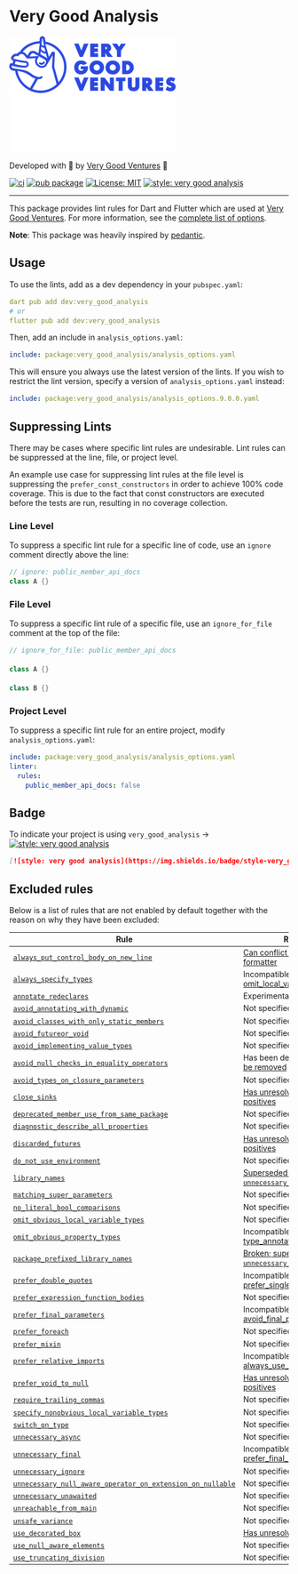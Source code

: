 # Very Good Analysis

[![Very Good Ventures][logo_black]][very_good_ventures_link_light]
[![Very Good Ventures][logo_white]][very_good_ventures_link_dark]

Developed with 💙 by [Very Good Ventures][very_good_ventures_link] 🦄

[![ci][ci_badge]][ci_badge_link]
[![pub package][pub_badge]][pub_badge_link]
[![License: MIT][license_badge]][license_badge_link]
[![style: very good analysis][badge]][badge_link]

---

This package provides lint rules for Dart and Flutter which are used at [Very Good Ventures][very_good_ventures_link]. For more information, see the [complete list of options][analysis_options_yaml].

**Note**: This package was heavily inspired by [pedantic][pedantic_link].

## Usage

To use the lints, add as a dev dependency in your `pubspec.yaml`:

```yaml
dart pub add dev:very_good_analysis
# or
flutter pub add dev:very_good_analysis
```

Then, add an include in `analysis_options.yaml`:

```yaml
include: package:very_good_analysis/analysis_options.yaml
```

This will ensure you always use the latest version of the lints. If you wish to restrict the lint version, specify a version of `analysis_options.yaml` instead:

```yaml
include: package:very_good_analysis/analysis_options.9.0.0.yaml
```

## Suppressing Lints

There may be cases where specific lint rules are undesirable. Lint rules can be suppressed at the line, file, or project level.

An example use case for suppressing lint rules at the file level is suppressing the `prefer_const_constructors` in order to achieve 100% code coverage. This is due to the fact that const constructors are executed before the tests are run, resulting in no coverage collection.

### Line Level

To suppress a specific lint rule for a specific line of code, use an `ignore` comment directly above the line:

```dart
// ignore: public_member_api_docs
class A {}
```

### File Level

To suppress a specific lint rule of a specific file, use an `ignore_for_file` comment at the top of the file:

```dart
// ignore_for_file: public_member_api_docs

class A {}

class B {}
```

### Project Level

To suppress a specific lint rule for an entire project, modify `analysis_options.yaml`:

```yaml
include: package:very_good_analysis/analysis_options.yaml
linter:
  rules:
    public_member_api_docs: false
```

## Badge

To indicate your project is using `very_good_analysis` →
[![style: very good analysis][badge]][badge_link]

```md
[![style: very good analysis](https://img.shields.io/badge/style-very_good_analysis-B22C89.svg)](https://pub.dev/packages/very_good_analysis)
```

## Excluded rules

Below is a list of rules that are not enabled by default together with the reason on why they have been excluded:

<!-- start:excluded_rules_table -->
| Rule | Reason |
| --- | --- |
| [`always_put_control_body_on_new_line`](https://dart.dev/tools/linter-rules/always_put_control_body_on_new_line) | [Can conflict with the Dart formatter](https://dart.dev/tools/linter-rules/always_put_control_body_on_new_line) |
| [`always_specify_types`](https://dart.dev/tools/linter-rules/always_specify_types) | Incompatible with [omit_local_variable_types](https://dart.dev/tools/linter-rules/omit_local_variable_types) |
| [`annotate_redeclares`](https://dart.dev/tools/linter-rules/annotate_redeclares) | Experimental |
| [`avoid_annotating_with_dynamic`](https://dart.dev/tools/linter-rules/avoid_annotating_with_dynamic) | Not specified |
| [`avoid_classes_with_only_static_members`](https://dart.dev/tools/linter-rules/avoid_classes_with_only_static_members) | Not specified |
| [`avoid_futureor_void`](https://dart.dev/tools/linter-rules/avoid_futureor_void) | Not specified |
| [`avoid_implementing_value_types`](https://dart.dev/tools/linter-rules/avoid_implementing_value_types) | Not specified |
| [`avoid_null_checks_in_equality_operators`](https://dart.dev/tools/linter-rules/avoid_null_checks_in_equality_operators) | Has been deprecated and [will be removed](https://github.com/dart-lang/sdk/issues/59514) |
| [`avoid_types_on_closure_parameters`](https://dart.dev/tools/linter-rules/avoid_types_on_closure_parameters) | Not specified |
| [`close_sinks`](https://dart.dev/tools/linter-rules/close_sinks) | [Has unresolved false positives](https://github.com/dart-lang/linter/issues/1381) |
| [`deprecated_member_use_from_same_package`](https://dart.dev/tools/linter-rules/deprecated_member_use_from_same_package) | Not specified |
| [`diagnostic_describe_all_properties`](https://dart.dev/tools/linter-rules/diagnostic_describe_all_properties) | Not specified |
| [`discarded_futures`](https://dart.dev/tools/linter-rules/discarded_futures) | [Has unresolved false positives](https://github.com/VeryGoodOpenSource/very_good_analysis/issues/74#issuecomment-1668425410) |
| [`do_not_use_environment`](https://dart.dev/tools/linter-rules/do_not_use_environment) | Not specified |
| [`library_names`](https://dart.dev/tools/linter-rules/library_names) | [Superseded by `unnecessary_library_name`](https://github.com/dart-lang/lints/issues/172) |
| [`matching_super_parameters`](https://dart.dev/tools/linter-rules/matching_super_parameters) | Not specified |
| [`no_literal_bool_comparisons`](https://dart.dev/tools/linter-rules/no_literal_bool_comparisons) | Not specified |
| [`omit_obvious_local_variable_types`](https://dart.dev/tools/linter-rules/omit_obvious_local_variable_types) | Not specified |
| [`omit_obvious_property_types`](https://dart.dev/tools/linter-rules/omit_obvious_property_types) | Incompatible with [type_annotate_public_apis](https://github.com/dart-lang/sdk/issues/60642) |
| [`package_prefixed_library_names`](https://dart.dev/tools/linter-rules/package_prefixed_library_names) | [Broken; superseded by `unnecessary_library_name`](https://github.com/dart-lang/lints/issues/172) |
| [`prefer_double_quotes`](https://dart.dev/tools/linter-rules/prefer_double_quotes) | Incompatible with [prefer_single_quotes](https://dart.dev/tools/linter-rules/prefer_single_quotes) |
| [`prefer_expression_function_bodies`](https://dart.dev/tools/linter-rules/prefer_expression_function_bodies) | Not specified |
| [`prefer_final_parameters`](https://dart.dev/tools/linter-rules/prefer_final_parameters) | Incompatible with [avoid_final_parameters](https://dart.dev/tools/linter-rules/avoid_final_parameters) |
| [`prefer_foreach`](https://dart.dev/tools/linter-rules/prefer_foreach) | Not specified |
| [`prefer_mixin`](https://dart.dev/tools/linter-rules/prefer_mixin) | Not specified |
| [`prefer_relative_imports`](https://dart.dev/tools/linter-rules/prefer_relative_imports) | Incompatible with [always_use_package_imports](https://dart.dev/tools/linter-rules/always_use_package_imports) |
| [`prefer_void_to_null`](https://dart.dev/tools/linter-rules/prefer_void_to_null) | [Has unresolved false positives](https://github.com/dart-lang/linter/issues/4758) |
| [`require_trailing_commas`](https://dart.dev/tools/linter-rules/require_trailing_commas) | Not specified |
| [`specify_nonobvious_local_variable_types`](https://dart.dev/tools/linter-rules/specify_nonobvious_local_variable_types) | Not specified |
| [`switch_on_type`](https://dart.dev/tools/linter-rules/switch_on_type) | Not specified |
| [`unnecessary_async`](https://dart.dev/tools/linter-rules/unnecessary_async) | Not specified |
| [`unnecessary_final`](https://dart.dev/tools/linter-rules/unnecessary_final) | Incompatible with [prefer_final_locals](https://dart.dev/tools/linter-rules/prefer_final_locals) |
| [`unnecessary_ignore`](https://dart.dev/tools/linter-rules/unnecessary_ignore) | Not specified |
| [`unnecessary_null_aware_operator_on_extension_on_nullable`](https://dart.dev/tools/linter-rules/unnecessary_null_aware_operator_on_extension_on_nullable) | Not specified |
| [`unnecessary_unawaited`](https://dart.dev/tools/linter-rules/unnecessary_unawaited) | Not specified |
| [`unreachable_from_main`](https://dart.dev/tools/linter-rules/unreachable_from_main) | Not specified |
| [`unsafe_variance`](https://dart.dev/tools/linter-rules/unsafe_variance) | Not specified |
| [`use_decorated_box`](https://dart.dev/tools/linter-rules/use_decorated_box) | [Has unresolved malfunctions](https://github.com/dart-lang/linter/issues/3286) |
| [`use_null_aware_elements`](https://dart.dev/tools/linter-rules/use_null_aware_elements) | Not specified |
| [`use_truncating_division`](https://dart.dev/tools/linter-rules/use_truncating_division) | Not specified |
<!-- end:excluded_rules_table -->

[analysis_options_yaml]: https://github.com/VeryGoodOpenSource/very_good_analysis/blob/main/lib/analysis_options.9.0.0.yaml
[ci_badge]: https://github.com/VeryGoodOpenSource/very_good_analysis/workflows/ci/badge.svg
[ci_badge_link]: https://github.com/VeryGoodOpenSource/very_good_analysis/actions
[badge]: https://img.shields.io/badge/style-very_good_analysis-B22C89.svg
[badge_link]: https://pub.dev/packages/very_good_analysis
[license_badge]: https://img.shields.io/badge/license-MIT-blue.svg
[license_badge_link]: https://opensource.org/licenses/MIT
[logo_black]: https://raw.githubusercontent.com/VGVentures/very_good_brand/main/styles/README/vgv_logo_black.png#gh-light-mode-only
[logo_white]: https://raw.githubusercontent.com/VGVentures/very_good_brand/main/styles/README/vgv_logo_white.png#gh-dark-mode-only
[pedantic_link]: https://github.com/dart-lang/pedantic
[pub_badge]: https://img.shields.io/pub/v/very_good_analysis.svg
[pub_badge_link]: https://pub.dartlang.org/packages/very_good_analysis
[very_good_ventures_link]: https://verygood.ventures
[very_good_ventures_link_dark]: https://verygood.ventures#gh-dark-mode-only
[very_good_ventures_link_light]: https://verygood.ventures#gh-light-mode-only